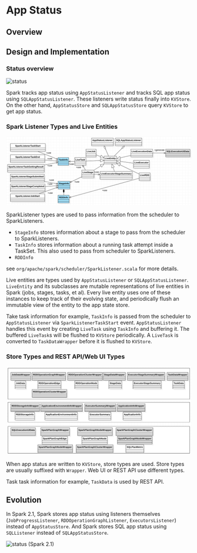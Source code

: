 # App Status

## Overview



## Design and Implementation

### Status overview
![status](status-overview.png)

Spark tracks app status using `AppStatusListener` and tracks SQL app status using
`SQLAppStatusListener`. These listeners write status finally into `KVStore`. On the other hand,
`AppStatusStore` and `SQLAppStatusStore` query `KVStore` to get app status.

### Spark Listener Types and Live Entities
![live entity](listener-types-live-entity.png)

SparkListener types are used to pass information from the scheduler to SparkListeners.

* `StageInfo` stores information about a stage to pass from the scheduler to SparkListeners.
* `TaskInfo` stores information about a running task attempt inside a TaskSet. This also used to
  pass from scheduler to SparkListeners.
* `RDDInfo`

see `org/apache/spark/scheduler/SparkListener.scala` for more details.

Live entities are types used by `AppStatusListener` or `SQLAppStatusListener`. `LiveEntity` and its
subclasses are mutable representations of live entities in Spark (jobs, stages, tasks, et al). Every
live entity uses one of these instances to keep track of their evolving state, and periodically
flush an immutable view of the entity to the app state store.

Take task information for example, `TaskInfo` is passed from the scheduler to `AppStatusListener`
via `SparkListenerTaskStart` event. `AppStatusListener` handles this event by creating `LiveTask`
using `TaskInfo` and buffering it. The buffered `LiveTask`s will be flushed to `KVStore`
periodically. A `LiveTask` is converted to `TaskDataWrapper` before it is flushed to `KVStore`.

### Store Types and REST API/Web UI Types

![store types and api types](store-types-api-types.png)

When app status are written to `KVStore`, store types are used. Store types are usually suffixed
with `Wrapper`. Web UI or REST API use different types.

Task task information for example, `TaskData` is used by REST API.

## Evolution
In Spark 2.1, Spark stores app status using listeners themselves (`JobProgressListener`,
`RDDOperationGraphListener`, `ExecutorsListener`) instead of `AppStatusStore`. And Spark stores SQL
app status using `SQLListener` instead of `SQLAppStatusStore`.

![status (Spark 2.1)](status-2.1.png)
